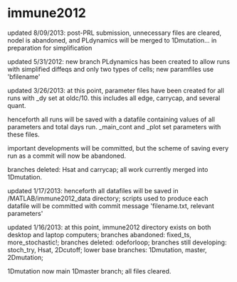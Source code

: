 immune2012
=========

updated 8/09/2013:
post-PRL submission, unnecessary files are cleared,
nodel is abandoned, and PLdynamics will be merged 
to 1Dmutation... in preparation for simplification

updated 5/31/2012:
new branch PLdynamics has been created to allow runs
with simplified diffeqs and only two types of cells;
new paramfiles use 'bfilename'

updated 3/26/2013:
at this point, parameter files have been created
for all runs with _dy set at oldc/10. this includes
all edge, carrycap, and several quant.

henceforth all runs will be saved with a datafile
containing values of all parameters and total days run.
_main_cont and _plot set parameters with these files.

important developments will be committed, but the scheme
of saving every run as a commit will now be abandoned.

branches deleted: Hsat and carrycap; all work currently
merged into 1Dmutation.

updated 1/17/2013:
henceforth all datafiles will be saved in
/MATLAB/immune2012_data directory;
scripts used to produce each datafile will be committed
with commit message 'filename.txt, relevant parameters'

updated 1/16/2013:
at this point, immune2012 directory exists
on both desktop and laptop computers;
branches abandoned: fixed_ts, more_stochastic!;
branches deleted: odeforloop;
branches still developing: stoch_try, Hsat, 2Dcutoff;
lower base branches: 1Dmutation, master, 2Dmutation;

1Dmutation now main 1Dmaster branch; all files cleared.
